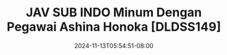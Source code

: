 --- 
title: "JAV SUB INDO  Minum Dengan Pegawai  Ashina Honoka [DLDSS149]"
description: "  bokep JAV SUB INDO  Minum Dengan Pegawai  Ashina Honoka [DLDSS149]  tele full vidio new"
date: 2024-11-13T05:54:51-08:00
file_code: "irlpfz2befxy"
draft: false
cover: "2xuxlsyyfvvh7r1u.jpg"
tags: ["JAV", "SUB", "INDO", "Minum", "Dengan", "Pegawai", "Ashina", "Honoka", "bokep-indo", "bokep-viral", "bokep-ig"]
length: 7498
fld_id: "1391873"
foldername: "Ashinahonoka"
categories: ["Ashinahonoka"]
views: 4
---